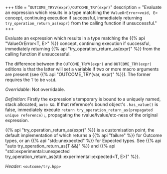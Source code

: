 +++
title = "`OUTCOME_TRYV(expr)/OUTCOME_TRY(expr)`"
description = "Evaluate an expression which results in a type matching the `ValueOrError<void, E>` concept, continuing execution if successful, immediately returning `try_operation_return_as(expr)` from the calling function if unsuccessful."
+++

Evaluate an expression which results in a type matching the {{% api "ValueOrError<T, E>" %}} concept, continuing execution if successful, immediately returning {{% api "try_operation_return_as(expr)" %}} from the calling function if unsuccessful. 

The difference between the `OUTCOME_TRYV(expr)` and `OUTCOME_TRY(expr)` editions is that the latter will set a variable if two or more macro arguments are present (see {{% api "OUTCOME_TRY(var, expr)" %}}). The former requires the `T` to be `void`.

*Overridable*: Not overridable.

*Definition*: Firstly the expression's temporary is bound to a uniquely named, stack allocated, `auto &&`. If that reference's bound object's `.has_value()` is false, immediately execute `return try_operation_return_as(propagated unique reference);`, propagating the rvalue/lvalue/etc-ness of the original expression.

{{% api "try_operation_return_as(expr)" %}} is a customisation point, the default implementation of which returns a {{% api "failure<E>" %}} for Outcome types, or an {{% api "std::unexpected<E>" %}} for Expected types. See {{% api "auto try_operation_return_as(T &&)" %}} and {{% api "std::experimental::unexpected<E> try_operation_return_as(std::experimental::expected<T, E>)" %}}.

*Header*: `<outcome/try.hpp>`
